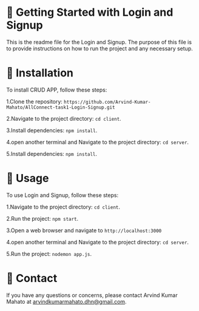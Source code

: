 
#  📝 Getting Started with Login and Signup

This is the readme file for the Login and Signup. The purpose of this file is to provide instructions on how to run the project and any necessary setup.


# 📝 Installation

To install CRUD APP, follow these steps:

1.Clone the repository: `https://github.com/Arvind-Kumar-Mahato/AllConnect-task1-Login-Signup.git`

2.Navigate to the project directory: `cd client`.

3.Install dependencies: `npm install`.

4.open another terminal and Navigate to the project directory: `cd server`.

5.Install dependencies: `npm install`.


# 🚦 Usage

To use  Login and Signup, follow these steps:

1.Navigate to the project directory: `cd client`.

2.Run the project: `npm start`.

3.Open a web browser and navigate to `http://localhost:3000`

4.open another terminal and Navigate to the project directory: `cd server`.

5.Run the project: `nodemon app.js`.





# 💬 Contact

If you have any questions or concerns, please contact Arvind Kumar Mahato at arvindkumarmahato.dhn@gmail.com.
